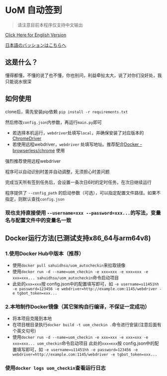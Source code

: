 # UoM 自动签到
> 请注意目前本程序仅支持中文输出

[Click Here for English Version](README_en.md)

[日本語のバッションはこちらへ](README_jp.md)

## 这是什么？
懂得都懂，不懂的说了也不懂，你也别问，利益牵扯太大，说了对你们没好处，我只能说水很深

## 如何使用
clone后，需先安装pip依赖
```pip install -r requirements.txt```

然后修改```config.json```内参数，再运行```main.py```即可

* 若选择本机运行，```webdriver```处填写```local```，并确保安装了对应版本的[ChromeDriver](https://chromedriver.chromium.org/downloads)
* 若使用远程webdriver，```webdriver```
  处填写地址。推荐配合[Docker - browserless/chrome](https://registry.hub.docker.com/r/browserless/chrome) 使用

强烈推荐使用远程webdriver

程序可以自动识别时差并自动调整，无须担心时差问题

完成当天所有签到任务后，会设置一条次日6时的定时任务，在次日继续运行

程序提供了 ```--config_path``` 的启动参数（可选），可以指定配置文件路径。如果不指定，则默认查找```config.json```
### 现也支持直接使用 `--username=xxx --password=xxx...`的写法，变量名与配置文件中的变量名一致

## Docker运行方法(已测试支持x86_64与arm64v8)
### 1.使用Docker Hub中版本（推荐）
* 使用`docker pull sahuidhsu/uom_autocheckin`来拉取镜像
* 使用`docker run -d --name=uom_checkin -e xxx=xxx -e xxx=xxx -e xxx=xxx... sahuidhsu/uom_autocheckin`命令启动项目
* 此处的`xxx=xxx`按
config.json中的配置填写即可，如 `-e username=u11451hh -e password=123456 -e webdriver=http://example.com:1145/webdriver -e tgbot_token=xxx...`

### 2.本地制作Docker镜像（其它架构自行编译，不保证一定成功）
* 将本项目克隆到本地
* 在项目根目录执行`docker build -t uom_checkin .`命令进行安装(注意后面有个英文句号)
* 使用`docker run -d --name=uom_checkin -e xxx=xxx -e xxx=xxx -e xxx=xxx... uom_checkin`命令启动项目 此处的`xxx=xxx`按
config.json中的配置填写即可，如 `-e username=u11451hh -e password=123456 -e webdriver=http://example.com:1145/webdriver -e tgbot_token=xxx...`


### 使用`docker logs uom_checkin`查看运行日志